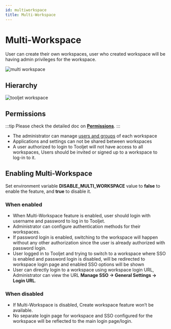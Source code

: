 ```yaml
---
id: multiworkspace
title: Multi-Workspace
---
```


# Multi-Workspace

User can create their own workspaces, user who created workspace will be having admin privileges for the workspace.

<div style={{textAlign: 'center'}}>

<img className="screenshot-full" src="/img/multiworkspace/multiwork.gif" alt="multi workspace" />

</div>

## Hierarchy

<div style={{textAlign: 'center'}}>

<img className="screenshot-full" src="/img/multiworkspace/Tooljet-workspace.png" alt="tooljet workspace" />

</div>

## Permissions

:::tip
Please check the detailed doc on **[Permissions](/docs/org-management/permissions)**.
:::

- The administrator can manage [users and groups](/docs/tutorial/manage-users-groups) of each workspace
- Applications and settings can not be shared between workspaces
- A user authorized to login to Tooljet will not have access to all workspaces, Users should be invited or signed up to a workspace to log-in to it.

## Enabling Multi-Workspace

Set environment variable **DISABLE_MULTI_WORKSPACE** value to **false**  to enable the feature, and **true**  to disable it.

### When enabled

- When Multi-Workspace feature is enabled, user should login with username and password to log in to Tooljet.
- Administrator can configure authentication methods for their workspaces.
- If password login is enabled, switching to the workspace will happen without any other authorization since the user is already authorized with password login.
- User logged in to Tooljet and trying to switch to a workspace where SSO is enabled and password login is disabled, will be redirected to workspace login page and enabled SSO options will be shown
- User can directly login to a workspace using workspace login URL, Administrator can view the URL **Manage SSO -> General Settings -> Login URL**.

### When disabled

- If Multi-Workspace is disabled, Create workspace feature won’t be available.
- No separate login page for workspace and SSO configured for the workspace will be reflected to the main login page/login.